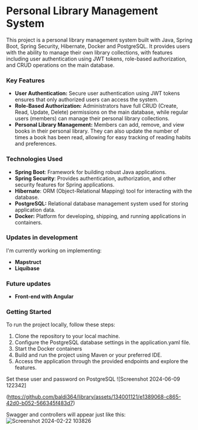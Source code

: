 <h1>Personal Library Management System</h1>

This project is a personal library management system built with Java, Spring Boot, Spring Security, Hibernate, Docker and PostgreSQL. It provides users with the ability to manage their own library collections, with features including user authentication using JWT tokens, role-based authorization, and CRUD operations on the main database.

<h3>Key Features</h3>

- **User Authentication:** Secure user authentication using JWT tokens ensures that only authorized users can access the system.
- **Role-Based Authorization:** Administrators have full CRUD (Create, Read, Update, Delete) permissions on the main database, while regular users (members) can manage their personal library collections.
- **Personal Library Management:** Members can add, remove, and view books in their personal library. They can also update the number of times a book has been read, allowing for easy tracking of reading habits and preferences.
  
<h3>Technologies Used</h3>

- **Spring Boot**: Framework for building robust Java applications.
- **Spring Security**: Provides authentication, authorization, and other security features for Spring applications.
- **Hibernate**: ORM (Object-Relational Mapping) tool for interacting with the database.
- **PostgreSQL:** Relational database management system used for storing application data.
- **Docker:** Platform for developing, shipping, and running applications in containers.


<h3>Updates in development</h3>

I'm currently working on implementing:
  - **Mapstruct**
  - **Liquibase**

<h3>Future updates</h3>

- **Front-end with Angular**

<h3>Getting Started</h3>

To run the project locally, follow these steps:

1. Clone the repository to your local machine.
2. Configure the PostgreSQL database settings in the application.yaml file.
3. Start the Docker containers 
4. Build and run the project using Maven or your preferred IDE.
5. Access the application through the provided endpoints and explore the features.

Set these user and password on PostgreSQL
![Screenshot 2024-06-09 122342]

(https://github.com/baldi364/library/assets/134001121/e1389068-c865-42d0-b052-566345f483d7)

Swagger and controllers will appear just like this:
![Screenshot 2024-02-22 103826](https://github.com/baldi364/library/assets/134001121/ae0bb226-b97c-475d-87bb-5c33efb0afaf)

